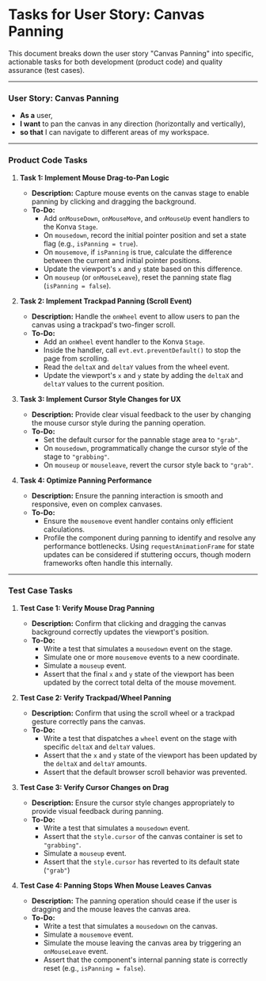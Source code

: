 # Tasks for User Story: Canvas Panning

This document breaks down the user story "Canvas Panning" into specific, actionable tasks for both development (product code) and quality assurance (test cases).

---

### User Story: Canvas Panning

- **As a** user,
- **I want** to pan the canvas in any direction (horizontally and vertically),
- **so that** I can navigate to different areas of my workspace.

---

### Product Code Tasks

1.  **Task 1: Implement Mouse Drag-to-Pan Logic**
    - **Description:** Capture mouse events on the canvas stage to enable panning by clicking and dragging the background.
    - **To-Do:**
        - Add `onMouseDown`, `onMouseMove`, and `onMouseUp` event handlers to the Konva `Stage`.
        - On `mousedown`, record the initial pointer position and set a state flag (e.g., `isPanning = true`).
        - On `mousemove`, if `isPanning` is true, calculate the difference between the current and initial pointer positions.
        - Update the viewport's `x` and `y` state based on this difference.
        - On `mouseup` (or `onMouseLeave`), reset the panning state flag (`isPanning = false`).

2.  **Task 2: Implement Trackpad Panning (Scroll Event)**
    - **Description:** Handle the `onWheel` event to allow users to pan the canvas using a trackpad's two-finger scroll.
    - **To-Do:**
        - Add an `onWheel` event handler to the Konva `Stage`.
        - Inside the handler, call `evt.evt.preventDefault()` to stop the page from scrolling.
        - Read the `deltaX` and `deltaY` values from the wheel event.
        - Update the viewport's `x` and `y` state by adding the `deltaX` and `deltaY` values to the current position.

3.  **Task 3: Implement Cursor Style Changes for UX**
    - **Description:** Provide clear visual feedback to the user by changing the mouse cursor style during the panning operation.
    - **To-Do:**
        - Set the default cursor for the pannable stage area to `"grab"`.
        - On `mousedown`, programmatically change the cursor style of the stage to `"grabbing"`.
        - On `mouseup` or `mouseleave`, revert the cursor style back to `"grab"`.

4.  **Task 4: Optimize Panning Performance**
    - **Description:** Ensure the panning interaction is smooth and responsive, even on complex canvases.
    - **To-Do:**
        - Ensure the `mousemove` event handler contains only efficient calculations.
        - Profile the component during panning to identify and resolve any performance bottlenecks. Using `requestAnimationFrame` for state updates can be considered if stuttering occurs, though modern frameworks often handle this internally.

---

### Test Case Tasks

1.  **Test Case 1: Verify Mouse Drag Panning**
    - **Description:** Confirm that clicking and dragging the canvas background correctly updates the viewport's position.
    - **To-Do:**
        - Write a test that simulates a `mousedown` event on the stage.
        - Simulate one or more `mousemove` events to a new coordinate.
        - Simulate a `mouseup` event.
        - Assert that the final `x` and `y` state of the viewport has been updated by the correct total delta of the mouse movement.

2.  **Test Case 2: Verify Trackpad/Wheel Panning**
    - **Description:** Confirm that using the scroll wheel or a trackpad gesture correctly pans the canvas.
    - **To-Do:**
        - Write a test that dispatches a `wheel` event on the stage with specific `deltaX` and `deltaY` values.
        - Assert that the `x` and `y` state of the viewport has been updated by the `deltaX` and `deltaY` amounts.
        - Assert that the default browser scroll behavior was prevented.

3.  **Test Case 3: Verify Cursor Changes on Drag**
    - **Description:** Ensure the cursor style changes appropriately to provide visual feedback during panning.
    - **To-Do:**
        - Write a test that simulates a `mousedown` event.
        - Assert that the `style.cursor` of the canvas container is set to `"grabbing"`.
        - Simulate a `mouseup` event.
        - Assert that the `style.cursor` has reverted to its default state (`"grab"`)

4.  **Test Case 4: Panning Stops When Mouse Leaves Canvas**
    - **Description:** The panning operation should cease if the user is dragging and the mouse leaves the canvas area.
    - **To-Do:**
        - Write a test that simulates a `mousedown` on the canvas.
        - Simulate a `mousemove` event.
        - Simulate the mouse leaving the canvas area by triggering an `onMouseLeave` event.
        - Assert that the component's internal panning state is correctly reset (e.g., `isPanning = false`).
